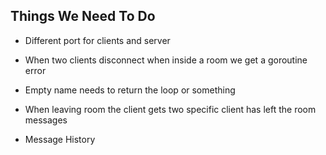 ## Things We Need To Do 

- Different port for clients and server

- When two clients disconnect when inside a room we get a goroutine error

- Empty name needs to return the loop or something

- When leaving room the client gets two specific client has left the room messages

- Message History
